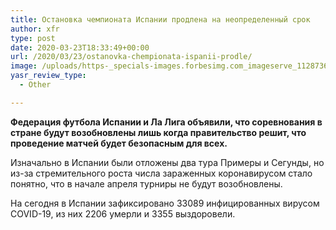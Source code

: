 ```yaml
---
title: Остановка чемпионата Испании продлена на неопределенный срок
author: xfr
type: post
date: 2020-03-23T18:33:49+00:00
url: /2020/03/23/ostanovka-chempionata-ispanii-prodle/
image: /uploads/https-_specials-images.forbesimg.com_imageserve_1128736109_0x0.jpg-cropx10cropx23500cropy10cropy21969-e1584988424319.jpg
yasr_review_type:
  - Other

---
```

**Федерация футбола Испании и Ла Лига объявили, что соревнования в стране будут возобновлены лишь когда правительство решит, что проведение матчей будет безопасным для всех.**

Изначально в Испании были отложены два тура Примеры и Сегунды, но из-за стремительного роста числа зараженных коронавирусом стало понятно, что в начале апреля турниры не будут возобновлены.

На сегодня в Испании зафиксировано 33089 инфицированных вирусом COVID-19, из них 2206 умерли и 3355 выздоровели.